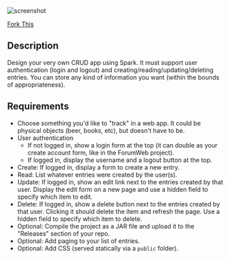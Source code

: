 ![screenshot](https://github.com/oakes/java-assignments/raw/master/4.4-crud/screenshot.png)

[Fork This](https://github.com/NOVA-Uncommon-Coders/SparkCrud)

## Description

Design your very own CRUD app using Spark. It must support user authentication (login and logout) and creating/reading/updating/deleting entries. You can store any kind of information you want (within the bounds of appropriateness).

## Requirements

* Choose something you'd like to "track" in a web app. It could be physical objects (beer, books, etc), but doesn't have to be.
* User authentication
  * If not logged in, show a login form at the top (it can double as your create account form, like in the ForumWeb project).
  * If logged in, display the username and a logout button at the top.
* Create: If logged in, display a form to create a new entry.
* Read: List whatever entries were created by the user(s).
* Update: If logged in, show an edit link next to the entries created by that user. Display the edit form on a new page and use a hidden field to specify which item to edit.
* Delete: If logged in, show a delete button next to the entries created by that user. Clicking it should delete the item and refresh the page. Use a hidden field to specify which item to delete.
* Optional: Compile the project as a JAR file and upload it to the "Releases" section of your repo.
* Optional: Add paging to your list of entries.
* Optional: Add CSS (served statically via a `public` folder).
